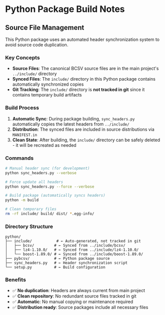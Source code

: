 # Python Package Build Notes

## Source File Management

This Python package uses an automated header synchronization system to avoid source code duplication.

### Key Concepts

- **Source Files**: The canonical BCSV source files are in the main project's `../include/` directory
- **Synced Files**: The `include/` directory in this Python package contains automatically synchronized copies
- **Git Tracking**: The `include/` directory is **not tracked in git** since it contains temporary build artifacts

### Build Process

1. **Automatic Sync**: During package building, `sync_headers.py` automatically copies the latest headers from `../include/`
2. **Distribution**: The synced files are included in source distributions via `MANIFEST.in`
3. **Clean State**: After building, the `include/` directory can be safely deleted - it will be recreated as needed

### Commands

```bash
# Manual header sync (for development)
python sync_headers.py --verbose

# Force update all headers
python sync_headers.py --force --verbose

# Build package (automatically syncs headers)
python -m build

# Clean temporary files
rm -rf include/ build/ dist/ *.egg-info/
```

### Directory Structure

```text
python/
├── include/           # ← Auto-generated, not tracked in git
│   ├── bcsv/         # ← Synced from ../include/bcsv/
│   ├── lz4-1.10.0/   # ← Synced from ../include/lz4-1.10.0/
│   └── boost-1.89.0/ # ← Synced from ../include/boost-1.89.0/
├── pybcsv/           # ← Python package source
├── sync_headers.py   # ← Header synchronization script
└── setup.py          # ← Build configuration
```

### Benefits

- ✅ **No duplication**: Headers are always current from main project
- ✅ **Clean repository**: No redundant source files tracked in git
- ✅ **Automatic**: No manual copying or maintenance required
- ✅ **Distribution ready**: Source packages include all necessary files
